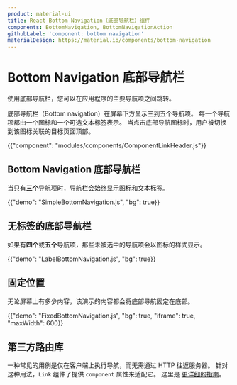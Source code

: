 ```yaml
---
product: material-ui
title: React Bottom Navigation（底部导航栏）组件
components: BottomNavigation, BottomNavigationAction
githubLabel: 'component: bottom navigation'
materialDesign: https://material.io/components/bottom-navigation
---
```


# Bottom Navigation 底部导航栏

<p class="description">使用底部导航栏，您可以在应用程序的主要导航项之间跳转。</p>

底部导航栏（Bottom navigation）在屏幕下方显示三到五个导航项。 每一个导航项都由一个图标和一个可选文本标签表示。 当点击底部导航图标时，用户被切换到该图标关联的目标页面顶部。

{{"component": "modules/components/ComponentLinkHeader.js"}}

## Bottom Navigation 底部导航栏

当只有**三个**导航项时，导航栏会始终显示图标和文本标签。

{{"demo": "SimpleBottomNavigation.js", "bg": true}}

## 无标签的底部导航栏

如果有**四个**或**五个**导航项，那些未被选中的导航项会以图标的样式显示。

{{"demo": "LabelBottomNavigation.js", "bg": true}}

## 固定位置

无论屏幕上有多少内容，该演示的内容都会将底部导航固定在底部。

{{"demo": "FixedBottomNavigation.js", "bg": true, "iframe": true, "maxWidth": 600}}

## 第三方路由库

一种常见的用例是仅在客户端上执行导航，而无需通过 HTTP 往返服务器。 针对这种用法，`Link` 组件了提供 `component` 属性来适配它。 这里是 [更详细的指南](/material-ui/guides/routing/)。

